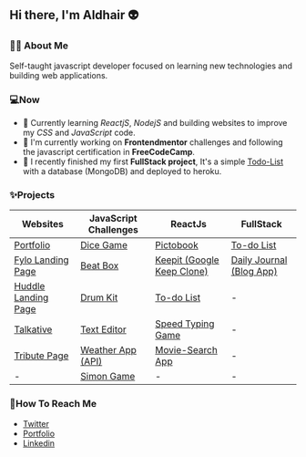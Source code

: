 ## Hi there, I'm Aldhair 👽

### 👨‍💻 About Me
Self-taught javascript developer focused on learning new technologies and building web applications.

### 💻Now
- 🌱 Currently learning *ReactjS*, *NodejS* and building websites to improve my *CSS* and *JavaScript* code.
- 🔭 I'm currently working on **Frontendmentor** challenges and following the javascript certification in **FreeCodeCamp**.
- 🔨 I recently finished my first **FullStack project**, It's a simple [Todo-List](https://evening-scrubland-30594.herokuapp.com/) with a database (MongoDB) and deployed to heroku.

### ✨Projects

| Websites | JavaScript Challenges | ReactJs | FullStack |
| ------------- | ------------- | ------------- | -------------- |
| [Portfolio](https://github.com/aldhairescobar/personalPortfolio)| [Dice Game](https://github.com/aldhairescobar/dicegamejs) | [Pictobook](https://github.com/aldhairescobar/Pictobook) |  [To-do List](https://github.com/aldhairescobar/to-do-list-ejs)  |
| [Fylo Landing Page](https://github.com/aldhairescobar/frontendmentor-3) | [Beat Box](https://github.com/aldhairescobar/beatBoxJS) | [Keepit (Google Keep Clone)](https://github.com/aldhairescobar/Keepit) |  [Daily Journal (Blog App)](https://github.com/aldhairescobar/dailyJournal)  |
| [Huddle Landing Page](https://github.com/aldhairescobar/frontendmentor-2) | [Drum Kit](https://github.com/aldhairescobar/DrumKitJS)  | [To-do List](https://github.com/aldhairescobar/To-do-ReactJs-) | -  |
| [Talkative](https://github.com/aldhairescobar/talkativeSiteUpgrade) | [Text Editor](https://github.com/aldhairescobar/TextEditorJS)  | [Speed Typing Game](https://github.com/aldhairescobar/speed-typing-game) | - |
| [Tribute Page](https://github.com/aldhairescobar/TributePageProject) | [Weather App (API)](https://github.com/aldhairescobar/WeatherApp)  | [Movie-Search App](https://github.com/aldhairescobar/Movie-Search) | - |
| - | [Simon Game](https://github.com/aldhairescobar/simonGame)  | -  | -  |


### 👻How To Reach Me
- [Twitter](https://twitter.com/aldhairescobar_)
- [Portfolio](https://aldhairescobar.netlify.app/)
- [Linkedin](https://www.linkedin.com/in/aldhair-escobar-7820171a6/)

<!--
**aldhairescobar/aldhairescobar** is a ✨ _special_ ✨ repository because its `README.md` (this file) appears on your GitHub profile.

Here are some ideas to get you started:

- 🔭 I’m currently working on ...
- 🌱 I’m currently learning ...
- 👯 I’m looking to collaborate on ...
- 🤔 I’m looking for help with ...
- 💬 Ask me about ...
- 📫 How to reach me: ...
- 😄 Pronouns: ...
- ⚡ Fun fact: ...
-->
